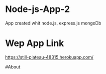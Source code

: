 # Node-js-App-2
App created whit node.js, express.js mongoDb

# Wep App Link
https://still-plateau-48315.herokuapp.com/

#About
